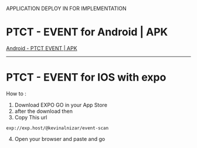  APPLICATION DEPLOY IN FOR IMPLEMENTATION

# PTCT - EVENT for Android | APK
[Android - PTCT EVENT | APK](https://github.com/kevinxcode/publish-app/raw/main/ct-event_v7.apk)

-----------------------------
# PTCT - EVENT for IOS with expo
How to : 
1. Download EXPO GO in your App Store
2. after the download then
3. Copy This url
```
exp://exp.host/@kevinalnizar/event-scan
```
4. Open your browser and paste and go
